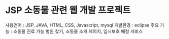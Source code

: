 # JSP 소동물 관련 웹 개발 프로젝트
사용언어 : JSP, JAVA, HTML, CSS, Javascript, mysql
개발환경 : eclipse
주요 기능 : 소동물 진료 가능 병원 찾기, 소동물 소개 페이지, 임시보호 매칭 서비스
